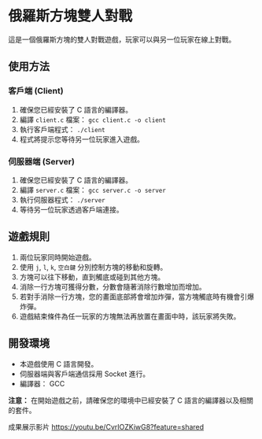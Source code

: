 # 俄羅斯方塊雙人對戰

這是一個俄羅斯方塊的雙人對戰遊戲，玩家可以與另一位玩家在線上對戰。

## 使用方法

### 客戶端 (Client)
1. 確保您已經安裝了 C 語言的編譯器。
2. 編譯 `client.c` 檔案： `gcc client.c -o client`
3. 執行客戶端程式： `./client`
4. 程式將提示您等待另一位玩家進入遊戲。

### 伺服器端 (Server)
1. 確保您已經安裝了 C 語言的編譯器。
2. 編譯 `server.c` 檔案： `gcc server.c -o server`
3. 執行伺服器程式： `./server`
4. 等待另一位玩家透過客戶端連接。

## 遊戲規則

1. 兩位玩家同時開始遊戲。
2. 使用 `j`, `l`, `k`, `空白鍵` 分別控制方塊的移動和旋轉。
3. 方塊可以往下移動，直到觸底或碰到其他方塊。
4. 消除一行方塊可獲得分數，分數會隨著消除行數增加而增加。
5. 若對手消除一行方塊，您的畫面底部將會增加炸彈，當方塊觸底時有機會引爆炸彈。
6. 遊戲結束條件為任一玩家的方塊無法再放置在畫面中時，該玩家將失敗。

## 開發環境

- 本遊戲使用 C 語言開發。
- 伺服器端與客戶端通信採用 Socket 進行。
- 編譯器： GCC

**注意：** 在開始遊戲之前，請確保您的環境中已經安裝了 C 語言的編譯器以及相關的套件。

成果展示影片 https://youtu.be/CvrIOZKiwG8?feature=shared


